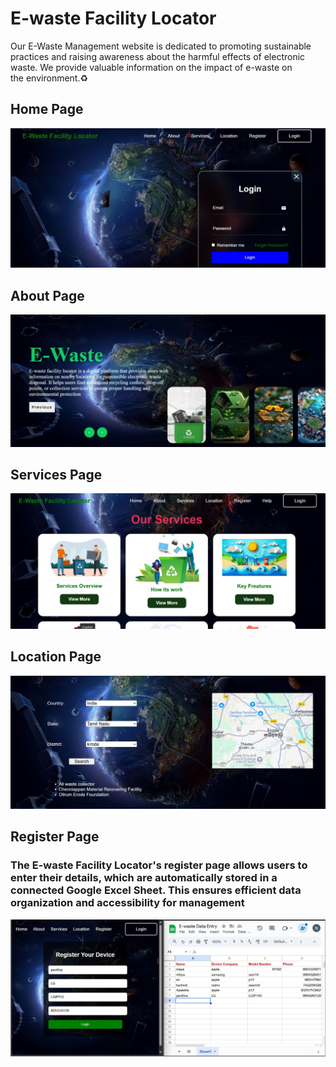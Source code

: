 <h1>E-waste Facility Locator</h1>
Our E-Waste Management website is dedicated to promoting sustainable practices and raising awareness about the harmful effects of electronic waste. We provide valuable information on the impact of e-waste on the environment.♻

<h2><b>Home Page</b></h2>

![Alt text](https://github.com/nusrathbanu-hub/E-Waste-Facility-Locator/blob/0d6472fe5746c7e73c50e4a4315ec154eecab4c9/image1.jpg)

<h2><b>About Page</b></h2>

![Alt text](https://github.com/nusrathbanu-hub/E-Waste-Facility-Locator/blob/724592d16dc49569984ee33e25a3efcf1ad5394c/image2.jpg)

<h2><b></b>Services Page</b></h2>

![Alt text](https://github.com/nusrathbanu-hub/E-Waste-Facility-Locator/blob/8f0811ea8e66c53d8124a2dc3b9d420fa9d0dbee/image3.jpg)

<h2><b>Location Page</b></h2>

![Alt text](https://github.com/nusrathbanu-hub/E-Waste-Facility-Locator/blob/63406acaf6610ee173e4b88f2a1008ccce1b2d1b/image4.jpg)

<h2><b>Register Page</b></h2>

<h3>The E-waste Facility Locator's register page allows users to enter their details, which are automatically stored in a connected Google Excel Sheet. This ensures efficient data organization and accessibility for management</h3>

![Alt text](https://github.com/nusrathbanu-hub/E-Waste-Facility-Locator/blob/3e79ac8bd91b770c19a588023e64e9c6fd7d9c58/image5.jpg)
